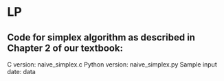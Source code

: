 # LP

## Code for simplex algorithm as described in Chapter 2 of our textbook:
C version: naive_simplex.c
Python version: naive_simplex.py
Sample input date: data
